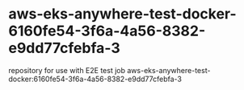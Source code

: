 # aws-eks-anywhere-test-docker-6160fe54-3f6a-4a56-8382-e9dd77cfebfa-3
repository for use with E2E test job aws-eks-anywhere-test-docker:6160fe54-3f6a-4a56-8382-e9dd77cfebfa-3
